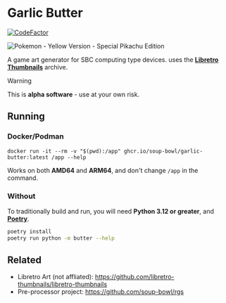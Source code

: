 # Garlic Butter

[![CodeFactor](https://www.codefactor.io/repository/github/soup-bowl/garlic-butter/badge)](https://www.codefactor.io/repository/github/soup-bowl/garlic-butter)

![Pokemon - Yellow Version - Special Pikachu Edition](https://github.com/soup-bowl/garlic-butter/assets/11209477/d83f8a6f-1d6c-4e62-9b20-45050e35d904)

A game art generator for SBC computing type devices. uses the **[Libretro Thumbnails](https://thumbnails.libretro.com/)** archive.

> [!WARNING]
> This is **alpha software** - use at your own risk.

## Running

### Docker/Podman

```
docker run -it --rm -v "$(pwd):/app" ghcr.io/soup-bowl/garlic-butter:latest /app --help
```

Works on both **AMD64** and **ARM64**, and don't change `/app` in the command.

### Without

To traditionally build and run, you will need **Python 3.12 or greater**, and **[Poetry](https://pypi.org/project/poetry/)**.

```bash
poetry install
poetry run python -m butter --help
```

## Related

* Libretro Art (not affliated): https://github.com/libretro-thumbnails/libretro-thumbnails
* Pre-processor project: https://github.com/soup-bowl/rgs
